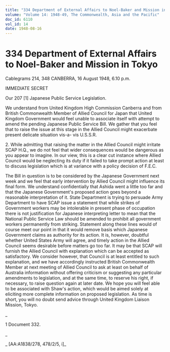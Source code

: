 ```yaml
---
title: "334 Department of External Affairs to Noel-Baker and Mission in Tokyo"
volume: "Volume 14: 1948-49, The Commonwealth, Asia and the Pacific"
doc_id: 6110
vol_id: 14
date: 1948-08-16
---
```


# 334 Department of External Affairs to Noel-Baker and Mission in Tokyo

Cablegrams 214, 348 CANBERRA, 16 August 1948, 6.10 p.m.

IMMEDIATE SECRET

Our 207 [1] Japanese Public Service Legislation.

We understand from United Kingdom High Commission Canberra and from British Commonwealth Member of Allied Council for Japan that United Kingdom Government would feel unable to associate itself with attempt to amend the pending Japanese Public Service Bill. We gather that you feel that to raise the issue at this stage in the Allied Council might exacerbate present delicate situation vis-a- vis U.S.S.R.

2\. While admitting that raising the matter in the Allied Council might irritate SCAP H.Q., we do not feel that wider consequences would be dangerous as you appear to imagine. In our view, this is a clear cut instance where Allied Council would be neglecting its duty if it failed to take prompt action at least to discuss legislation which is at variance with a policy decision of F.E.C.

The Bill in question is to be considered by the Japanese Government next week and we feel that early intervention by Allied Council might influence its final form. We understand confidentially that Ashida went a little too far and that the Japanese Government's proposed action goes beyond a reasonable interpretation of it. State Department is trying to persuade Army Department to have SCAP issue a statement that while strikes of Government workers may be intolerable in present phase of occupation there is not justification for Japanese interpreting letter to mean that the National Public Service Law should be amended to prohibit all government workers permanently from striking. Statement along these lines would of course meet our point in that it would remove basis which Japanese Government claims as authority for its action. It is, however, doubtful whether United States Army will agree, and timely action in the Allied Council seems desirable before matters go too far. It may be that SCAP will furnish the Allied Council with explanation which can be accepted as satisfactory. We consider however, that Council is at least entitled to such explanation, and we have accordingly instructed British Commonwealth Member at next meeting of Allied Council to ask at least on behalf of Australia information without offering criticism or suggesting any particular amendments to legislation, and at the same time, to reserve his right, if necessary, to raise question again at later date. We hope you will feel able to be associated with Shaw's action, which would be aimed solely at eliciting more complete information on proposed legislation. As time is short, you will no doubt send advice through United Kingdom Liaison Mission, Tokyo.

_

1 Document 332.

_

_ [AA:A1838/278, 478/2/5, i]_
